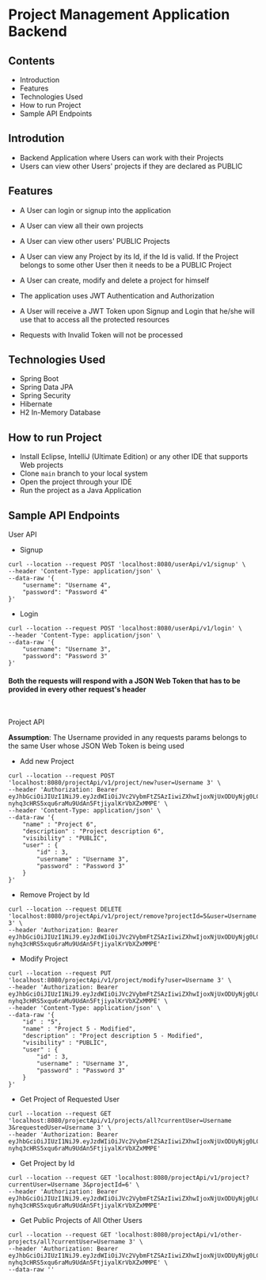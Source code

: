 # Project Management Application Backend

## Contents

- Introduction
- Features
- Technologies Used
- How to run Project
- Sample API Endpoints

## Introdution

- Backend Application where Users can work with their Projects
- Users can view other Users' projects if they are declared as PUBLIC

## Features

- A User can login or signup into the application
- A User can view all their own projects
- A User can view other users' PUBLIC Projects
- A User can view any Project by its Id, if the Id is valid. If the Project belongs to some other User then it needs to be a PUBLIC Project
- A User can create, modify and delete a project for himself

- The application uses JWT Authentication and Authorization
- A User will receive a JWT Token upon Signup and Login that he/she will use that to access all the protected resources
- Requests with Invalid Token will not be processed

## Technologies Used

- Spring Boot
- Spring Data JPA
- Spring Security
- Hibernate
- H2 In-Memory Database

## How to run Project

- Install Eclipse, IntelliJ (Ultimate Edition) or any other IDE that supports Web projects
- Clone `main` branch to your local system
- Open the project through your IDE
- Run the project as a Java Application

## Sample API Endpoints

User API

- Signup

```
curl --location --request POST 'localhost:8080/userApi/v1/signup' \
--header 'Content-Type: application/json' \
--data-raw '{
    "username": "Username 4",
    "password": "Password 4"
}'
```

- Login

```
curl --location --request POST 'localhost:8080/userApi/v1/login' \
--header 'Content-Type: application/json' \
--data-raw '{
    "username": "Username 3",
    "password": "Password 3"
}'
```

#### Both the requests will respond with a JSON Web Token that has to be provided in every other request's header 

<br>

Project API

<b>Assumption</b>: The Username provided in any requests params belongs to the same User whose JSON Web Token is being used

- Add new Project

```
curl --location --request POST 'localhost:8080/projectApi/v1/project/new?user=Username 3' \
--header 'Authorization: Bearer eyJhbGciOiJIUzI1NiJ9.eyJzdWIiOiJVc2VybmFtZSAzIiwiZXhwIjoxNjUxODUyNjg0LCJpYXQiOjE2NTE4MTY2ODR9.-nyhq3cHRS5xqu6raMu9UdAn5FtjiyalKrVbXZxMMPE' \
--header 'Content-Type: application/json' \
--data-raw '{
    "name" : "Project 6",
    "description" : "Project description 6",
    "visibility" : "PUBLIC",
    "user" : {
        "id" : 3,
        "username" : "Username 3",
        "password" : "Password 3"
    }
}'
```
- Remove Project by Id

```
curl --location --request DELETE 'localhost:8080/projectApi/v1/project/remove?projectId=5&user=Username 3' \
--header 'Authorization: Bearer eyJhbGciOiJIUzI1NiJ9.eyJzdWIiOiJVc2VybmFtZSAzIiwiZXhwIjoxNjUxODUyNjg0LCJpYXQiOjE2NTE4MTY2ODR9.-nyhq3cHRS5xqu6raMu9UdAn5FtjiyalKrVbXZxMMPE'
```

- Modify Project

```
curl --location --request PUT 'localhost:8080/projectApi/v1/project/modify?user=Username 3' \
--header 'Authorization: Bearer eyJhbGciOiJIUzI1NiJ9.eyJzdWIiOiJVc2VybmFtZSAzIiwiZXhwIjoxNjUxODUyNjg0LCJpYXQiOjE2NTE4MTY2ODR9.-nyhq3cHRS5xqu6raMu9UdAn5FtjiyalKrVbXZxMMPE' \
--header 'Content-Type: application/json' \
--data-raw '{
    "id" : "5",
    "name" : "Project 5 - Modified",
    "description" : "Project description 5 - Modified",
    "visibility" : "PUBLIC",
    "user" : {
        "id" : 3,
        "username" : "Username 3",
        "password" : "Password 3"
    }
}'
```

- Get Project of Requested User

```
curl --location --request GET 'localhost:8080/projectApi/v1/projects/all?currentUser=Username 3&requestedUser=Username 3' \
--header 'Authorization: Bearer eyJhbGciOiJIUzI1NiJ9.eyJzdWIiOiJVc2VybmFtZSAzIiwiZXhwIjoxNjUxODUyNjg0LCJpYXQiOjE2NTE4MTY2ODR9.-nyhq3cHRS5xqu6raMu9UdAn5FtjiyalKrVbXZxMMPE'
```

- Get Project by Id

```
curl --location --request GET 'localhost:8080/projectApi/v1/project?currentUser=Username 3&projectId=6' \
--header 'Authorization: Bearer eyJhbGciOiJIUzI1NiJ9.eyJzdWIiOiJVc2VybmFtZSAzIiwiZXhwIjoxNjUxODUyNjg0LCJpYXQiOjE2NTE4MTY2ODR9.-nyhq3cHRS5xqu6raMu9UdAn5FtjiyalKrVbXZxMMPE'
```

- Get Public Projects of All Other Users

```
curl --location --request GET 'localhost:8080/projectApi/v1/other-projects/all?currentUser=Username 3' \
--header 'Authorization: Bearer eyJhbGciOiJIUzI1NiJ9.eyJzdWIiOiJVc2VybmFtZSAzIiwiZXhwIjoxNjUxODUyNjg0LCJpYXQiOjE2NTE4MTY2ODR9.-nyhq3cHRS5xqu6raMu9UdAn5FtjiyalKrVbXZxMMPE' \
--data-raw ''
```
